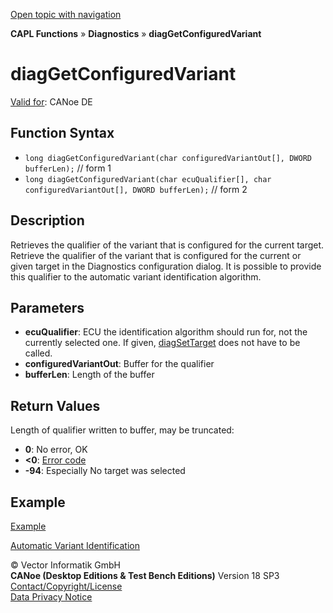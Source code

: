 [Open topic with navigation](../../../../../CANoeDEFamily.htm#Topics/CAPLFunctions/Diagnostics/Functions/CAPLfunctionDiagGetConfiguredVariant.md)

**CAPL Functions** » **Diagnostics** » **diagGetConfiguredVariant**

# diagGetConfiguredVariant

[Valid for](../../../Shared/FeatureAvailability.md): CANoe DE

## Function Syntax

- `long diagGetConfiguredVariant(char configuredVariantOut[], DWORD bufferLen);` // form 1
- `long diagGetConfiguredVariant(char ecuQualifier[], char configuredVariantOut[], DWORD bufferLen);` // form 2

## Description

Retrieves the qualifier of the variant that is configured for the current target. Retrieve the qualifier of the variant that is configured for the current or given target in the Diagnostics configuration dialog. It is possible to provide this qualifier to the automatic variant identification algorithm.

## Parameters

- **ecuQualifier**: ECU the identification algorithm should run for, not the currently selected one. If given, [diagSetTarget](CAPLfunctionDiagSetTarget.md) does not have to be called.
- **configuredVariantOut**: Buffer for the qualifier
- **bufferLen**: Length of the buffer

## Return Values

Length of qualifier written to buffer, may be truncated:

- **0**: No error, OK
- **<0**: [Error code](../CAPLfunctionsDiagnosticsErrorCode.md)
- **-94**: Especially No target was selected

## Example

[Example](../CAPLfunctionsExampleAutomaticVariantIdentification.md)

[Automatic Variant Identification](../../../CANoeCANalyzer/Diagnostics/Test/DiagnosticsAutomaticVariantIdentification.md)

© Vector Informatik GmbH  
**CANoe (Desktop Editions & Test Bench Editions)** Version 18 SP3  
[Contact/Copyright/License](../../../Shared/ContactCopyrightLicense.md)  
[Data Privacy Notice](https://www.vector.com/int/en/company/get-info/privacy-policy/)